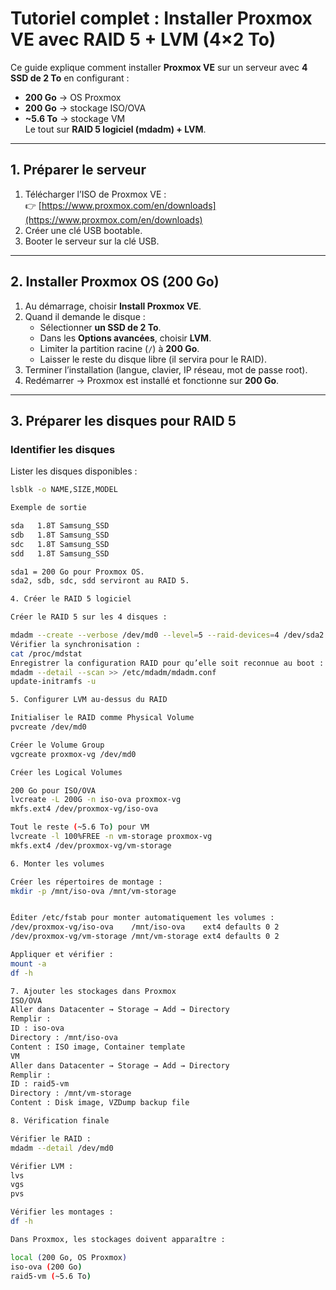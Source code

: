 # Tutoriel complet : Installer Proxmox VE avec RAID 5 + LVM (4×2 To)

Ce guide explique comment installer **Proxmox VE** sur un serveur avec **4 SSD de 2 To** en configurant :  
- **200 Go** → OS Proxmox  
- **200 Go** → stockage ISO/OVA  
- **~5.6 To** → stockage VM  
Le tout sur **RAID 5 logiciel (mdadm) + LVM**.

---

## 1. Préparer le serveur
1. Télécharger l’ISO de Proxmox VE :  
   👉 [https://www.proxmox.com/en/downloads](https://www.proxmox.com/en/downloads)  
2. Créer une clé USB bootable.  
3. Booter le serveur sur la clé USB.

---

## 2. Installer Proxmox OS (200 Go)
1. Au démarrage, choisir **Install Proxmox VE**.  
2. Quand il demande le disque :  
   - Sélectionner **un SSD de 2 To**.  
   - Dans les **Options avancées**, choisir **LVM**.  
   - Limiter la partition racine (`/`) à **200 Go**.  
   - Laisser le reste du disque libre (il servira pour le RAID).  
3. Terminer l’installation (langue, clavier, IP réseau, mot de passe root).  
4. Redémarrer → Proxmox est installé et fonctionne sur **200 Go**.

---

## 3. Préparer les disques pour RAID 5
### Identifier les disques
Lister les disques disponibles :
```bash
lsblk -o NAME,SIZE,MODEL

Exemple de sortie 

sda   1.8T Samsung_SSD
sdb   1.8T Samsung_SSD
sdc   1.8T Samsung_SSD
sdd   1.8T Samsung_SSD

sda1 = 200 Go pour Proxmox OS.
sda2, sdb, sdc, sdd serviront au RAID 5.

4. Créer le RAID 5 logiciel

Créer le RAID 5 sur les 4 disques :

mdadm --create --verbose /dev/md0 --level=5 --raid-devices=4 /dev/sda2 /dev/sdb /dev/sdc /dev/sdd
Vérifier la synchronisation :
cat /proc/mdstat
Enregistrer la configuration RAID pour qu’elle soit reconnue au boot :
mdadm --detail --scan >> /etc/mdadm/mdadm.conf
update-initramfs -u

5. Configurer LVM au-dessus du RAID

Initialiser le RAID comme Physical Volume
pvcreate /dev/md0

Créer le Volume Group
vgcreate proxmox-vg /dev/md0

Créer les Logical Volumes

200 Go pour ISO/OVA
lvcreate -L 200G -n iso-ova proxmox-vg
mkfs.ext4 /dev/proxmox-vg/iso-ova

Tout le reste (~5.6 To) pour VM
lvcreate -l 100%FREE -n vm-storage proxmox-vg
mkfs.ext4 /dev/proxmox-vg/vm-storage

6. Monter les volumes

Créer les répertoires de montage :
mkdir -p /mnt/iso-ova /mnt/vm-storage


Éditer /etc/fstab pour monter automatiquement les volumes :
/dev/proxmox-vg/iso-ova    /mnt/iso-ova    ext4 defaults 0 2
/dev/proxmox-vg/vm-storage /mnt/vm-storage ext4 defaults 0 2

Appliquer et vérifier :
mount -a
df -h

7. Ajouter les stockages dans Proxmox
ISO/OVA
Aller dans Datacenter → Storage → Add → Directory
Remplir :
ID : iso-ova
Directory : /mnt/iso-ova
Content : ISO image, Container template
VM
Aller dans Datacenter → Storage → Add → Directory
Remplir :
ID : raid5-vm
Directory : /mnt/vm-storage
Content : Disk image, VZDump backup file

8. Vérification finale

Vérifier le RAID :
mdadm --detail /dev/md0

Vérifier LVM :
lvs
vgs
pvs

Vérifier les montages :
df -h

Dans Proxmox, les stockages doivent apparaître :

local (200 Go, OS Proxmox)
iso-ova (200 Go)
raid5-vm (~5.6 To)